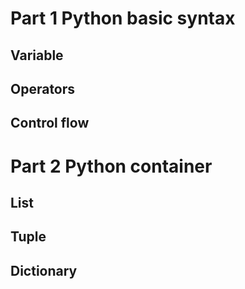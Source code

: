 # Part 1 Python basic syntax



## Variable


## Operators

## Control flow





# Part 2 Python container

## List

## Tuple

## Dictionary

